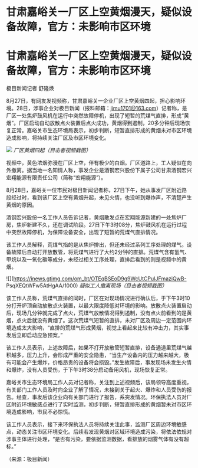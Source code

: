# 甘肃嘉峪关一厂区上空黄烟漫天，疑似设备故障，官方：未影响市区环境

# 甘肃嘉峪关一厂区上空黄烟漫天，疑似设备故障，官方：未影响市区环境

极目新闻记者 舒隆焕

8月27日，有网友发视频称，甘肃嘉峪关一企业厂区上空黄烟四起，担心影响环境。28日，涉事企业对极目新闻（报料邮箱：jimu1701@163.com）记者称，是厂区一处焦炉鼓风机在运行中突然故障停机，出现了短暂的荒煤气直排，形成“黄烟”。厂区启动自动放散点火装置后点火成功，黄烟得到遏制，20多分钟后现场恢复正常。嘉峪关市生态环境局表示，初步判断，短暂直排形成的黄烟未对市区环境造成影响，将持续关注厂区及市区环境变化。

![](https://inews.gtimg.com/om_bt/OL68JDDPF1R4p6LXYmA2p6iCSzBcCYPp79MQTadKYZ8sYAA/1000)
_厂区黄烟四起（目击者视频截图）_

视频中，黄色浓烟弥漫在厂区上空，伴有极少的白烟。厂区道路上，工人疑似在向外撤离。据当地一名知情人称，事发企业是酒钢宏兴股份下属子公司甘肃酒钢宏兴宏翔能源有限责任公司（简称“宏翔能源”）。

8月28日，嘉峪关一位市民对极目新闻记者称，27日下午，她从事发厂区附近路段经过时，看到该厂区上空有黄烟升起，未见火情，也没听到爆炸声，不清楚产生黄烟的原因。

酒钢宏兴股份一名工作人员告诉记者，黄烟散发点在宏翔能源新建的一处焦炉厂房，焦炉新建不久，还在调试阶段。27日下午3时08分，焦炉鼓风机在运行过程中突然故障停机，为保障设备安全，出现了短暂的荒煤气直排情况。

该工作人员解释，荒煤气指的是从焦炉排出，但还未经过系列工序处理的煤气。设备故障后自动打开放散管，将荒煤气进行了大约2分钟的直排。荒煤气含有氢气、甲烷以及一氧化碳等成分，未经过相关工序处理，直排后看到的则是视频中的黄烟。

![](https://inews.gtimg.com/om_bt/OTEqBSEoD9g9WcUtCPuIJFmaziQwB-
PsqXEQtWFw5AtHgAA/1000) _疑似工人撤离现场（目击者视频截图）_

该工作人员称，荒煤气直排的同时，厂区在对现场情况进行确认后，于下午3时10分打开炉顶自动放散点火装置，以最大限度降低对环境的影响。放散点火装置启动后，现场几分钟就完成了点火，荒煤气放散情况得到遏制，没有点火前看到的是黄烟，点火后就没有黄烟了。这次荒煤气短暂的直排，未对厂区及周边一定范围内环境造成太大影响，“直排的荒煤气形成黄烟，视觉上看起来比较有冲击力，其实事发后立即启动应急预案。”

该工作人员表示，上述故障后，如果不打开放散管短暂直排，设备通道里荒煤气越积越多，压力上升，会形成严重的安全隐患，“当生产设备内的压力越来越大，极有可能会产生爆炸，价格昂贵的设备将会损毁。”发生故障后，事发现场未发生火情和爆炸，没有人员受伤，于下午3时38分启动备用风机，现场恢复正常。

嘉峪关市生态环境局工作人员对记者称，关注到上述视频后，该局领导高度重视，有关部门工作人员及时向企业了解了情况，未接到关于起火、爆炸和人员受伤的报告。经查，事发后该企业向有关部门进行了报告，系突发情况。环保执法人员对厂区附近环境敏感点进行了实时监测，初步判断，短暂直排形成的黄烟暂未对市区环境造成影响，市民不必惊慌。

该工作人员表示，接下来环保执法人员将持续关注此事，监测厂区周边环境敏感点，动态关注市区环境变化。后续若发现黄烟对区域环境造成污染，将依法依规对涉事主体进行处理，“是否有污染，要依据监测数据，看排放的烟雾气体有没有超标。”

（来源：极目新闻）

